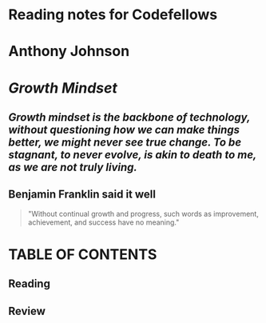 # Reading notes for Codefellows

# Anthony Johnson

# *Growth Mindset*
## ***Growth mindset is the backbone of technology, without questioning how we can make things better, we might never see true change.  To be stagnant, to never evolve, is akin to death to me, as we are not truly living.*** 
## Benjamin Franklin said it well
> "Without continual growth and progress, such words as improvement, achievement, and success have no meaning."

# **TABLE OF CONTENTS**

## **Reading**


## **Review**

